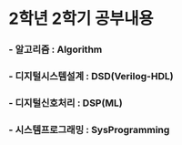 # 2학년 2학기 공부내용

### - 알고리즘 : Algorithm
### - 디지털시스템설계 : DSD(Verilog-HDL)
### - 디지털신호처리 : DSP(ML)
### - 시스템프로그래밍 : SysProgramming
